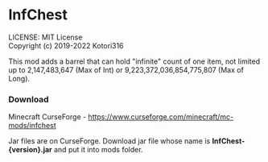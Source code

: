 # InfChest

LICENSE: MIT License  
Copyright (c) 2019-2022 Kotori316

This mod adds a barrel that can hold "infinite" count of one item, not limited up to 2,147,483,647 (Max of Int) or 9,223,372,036,854,775,807 (Max of Long).

### Download
Minecraft CurseForge - https://www.curseforge.com/minecraft/mc-mods/infchest

Jar files are on CurseForge. Download jar file whose name is **InfChest-{version}.jar** and put it into mods folder.
